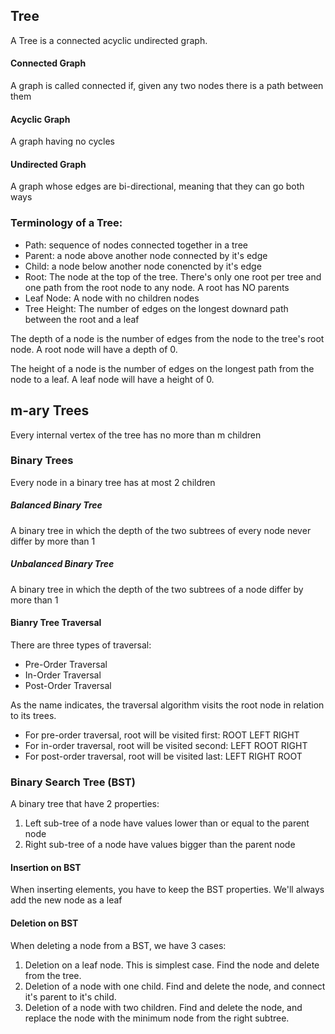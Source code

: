 ## Tree
A Tree is a connected acyclic undirected graph.

#### Connected Graph
A graph is called connected if, given any two nodes there is a path between them

#### Acyclic Graph
A graph having no cycles

#### Undirected Graph
A graph whose edges are bi-directional, meaning that they can go both ways

### Terminology of a Tree:
- Path: sequence of nodes connected together in a tree
- Parent: a node above another node connected by it's edge
- Child: a node below another node conencted by it's edge
- Root: The node at the top of the tree. There's only one root per tree and one path from the root node to any node. A root has NO parents
- Leaf Node: A node with no children nodes
- Tree Height: The number of edges on the longest downard path between the root and a leaf

The depth of a node is the number of edges from the node to the tree's root node.
A root node will have a depth of 0.

The height of a node is the number of edges on the longest path from the node to a leaf.
A leaf node will have a height of 0.

## m-ary Trees
Every internal vertex of the tree has no more than m children

### Binary Trees
Every node in a binary tree has at most 2 children

##### Balanced Binary Tree
A binary tree in which the depth of the two subtrees of every node never differ by more than 1

##### Unbalanced Binary Tree
A binary tree in which the depth of the two subtrees of a node differ by more than 1

#### Bianry Tree Traversal
There are three types of traversal:
- Pre-Order Traversal
- In-Order Traversal
- Post-Order Traversal

As the name indicates, the traversal algorithm visits the root node in relation to its trees.
- For pre-order traversal, root will be visited first: ROOT LEFT RIGHT
- For in-order traversal, root will be visited second: LEFT ROOT RIGHT
- For post-order traversal, root will be visited last: LEFT RIGHT ROOT

### Binary Search Tree (BST)
A binary tree that have 2 properties:
1. Left sub-tree of a node have values lower than or equal to the parent node
2. Right sub-tree of a node have values bigger than the parent node

#### Insertion on BST
When inserting elements, you have to keep the BST properties. We'll always add the new node as a leaf

#### Deletion on BST
When deleting a node from a BST, we have 3 cases:
1. Deletion on a leaf node. This is simplest case. Find the node and delete from the tree.
2. Deletion of a node with one child. Find and delete the node, and connect it's parent to it's child.
3. Deletion of a node with two children. Find and delete the node, and replace the node with the minimum node from the right subtree.